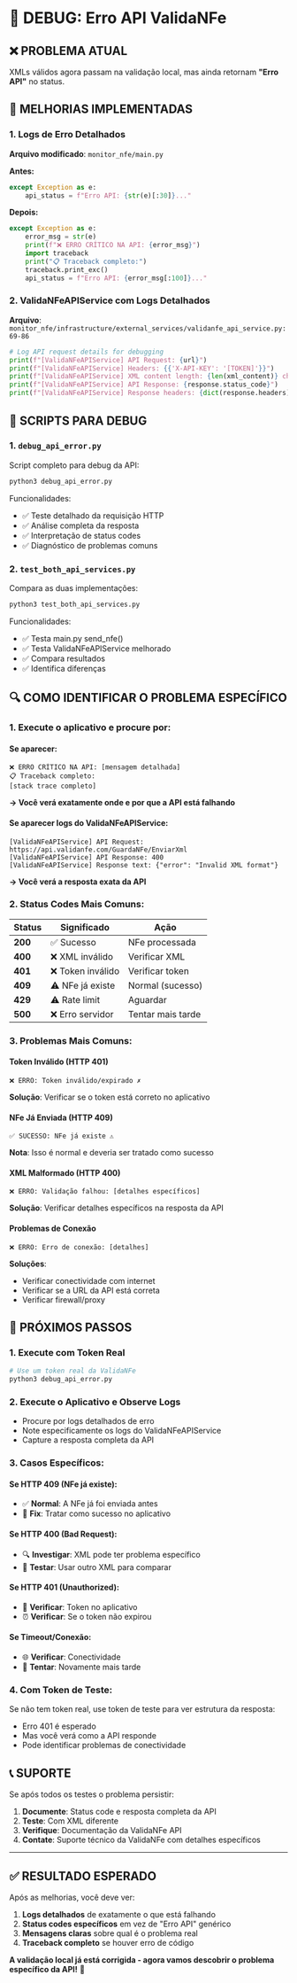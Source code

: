 # 🚨 DEBUG: Erro API ValidaNFe

## ❌ **PROBLEMA ATUAL**
XMLs válidos agora passam na validação local, mas ainda retornam **"Erro API"** no status.

## 🔧 **MELHORIAS IMPLEMENTADAS**

### 1. **Logs de Erro Detalhados**
**Arquivo modificado**: `monitor_nfe/main.py`

**Antes:**
```python
except Exception as e:
    api_status = f"Erro API: {str(e)[:30]}..."
```

**Depois:**
```python
except Exception as e:
    error_msg = str(e)
    print(f"❌ ERRO CRÍTICO NA API: {error_msg}")
    import traceback
    print("📋 Traceback completo:")
    traceback.print_exc()
    api_status = f"Erro API: {error_msg[:100]}..."
```

### 2. **ValidaNFeAPIService com Logs Detalhados**
**Arquivo**: `monitor_nfe/infrastructure/external_services/validanfe_api_service.py:69-86`

```python
# Log API request details for debugging
print(f"[ValidaNFeAPIService] API Request: {url}")
print(f"[ValidaNFeAPIService] Headers: {{'X-API-KEY': '[TOKEN]'}}")
print(f"[ValidaNFeAPIService] XML content length: {len(xml_content)} chars")
print(f"[ValidaNFeAPIService] API Response: {response.status_code}")
print(f"[ValidaNFeAPIService] Response headers: {dict(response.headers)}")
```

## 🧪 **SCRIPTS PARA DEBUG**

### 1. **`debug_api_error.py`**
Script completo para debug da API:
```bash
python3 debug_api_error.py
```

Funcionalidades:
- ✅ Teste detalhado da requisição HTTP
- ✅ Análise completa da resposta
- ✅ Interpretação de status codes
- ✅ Diagnóstico de problemas comuns

### 2. **`test_both_api_services.py`**
Compara as duas implementações:
```bash
python3 test_both_api_services.py
```

Funcionalidades:
- ✅ Testa main.py send_nfe()
- ✅ Testa ValidaNFeAPIService melhorado
- ✅ Compara resultados
- ✅ Identifica diferenças

## 🔍 **COMO IDENTIFICAR O PROBLEMA ESPECÍFICO**

### 1. **Execute o aplicativo e procure por:**

#### **Se aparecer:**
```
❌ ERRO CRÍTICO NA API: [mensagem detalhada]
📋 Traceback completo:
[stack trace completo]
```
**→ Você verá exatamente onde e por que a API está falhando**

#### **Se aparecer logs do ValidaNFeAPIService:**
```
[ValidaNFeAPIService] API Request: https://api.validanfe.com/GuardaNFe/EnviarXml
[ValidaNFeAPIService] API Response: 400
[ValidaNFeAPIService] Response text: {"error": "Invalid XML format"}
```
**→ Você verá a resposta exata da API**

### 2. **Status Codes Mais Comuns:**

| Status | Significado | Ação |
|--------|-------------|------|
| **200** | ✅ Sucesso | NFe processada |
| **400** | ❌ XML inválido | Verificar XML |
| **401** | ❌ Token inválido | Verificar token |
| **409** | ⚠️ NFe já existe | Normal (sucesso) |
| **429** | ⚠️ Rate limit | Aguardar |
| **500** | ❌ Erro servidor | Tentar mais tarde |

### 3. **Problemas Mais Comuns:**

#### **Token Inválido (HTTP 401)**
```
❌ ERRO: Token inválido/expirado ✗
```
**Solução**: Verificar se o token está correto no aplicativo

#### **NFe Já Enviada (HTTP 409)**
```
✅ SUCESSO: NFe já existe ⚠️
```
**Nota**: Isso é normal e deveria ser tratado como sucesso

#### **XML Malformado (HTTP 400)**
```
❌ ERRO: Validação falhou: [detalhes específicos]
```
**Solução**: Verificar detalhes específicos na resposta da API

#### **Problemas de Conexão**
```
❌ ERRO: Erro de conexão: [detalhes]
```
**Soluções**:
- Verificar conectividade com internet
- Verificar se a URL da API está correta
- Verificar firewall/proxy

## 🚀 **PRÓXIMOS PASSOS**

### 1. **Execute com Token Real**
```bash
# Use um token real da ValidaNFe
python3 debug_api_error.py
```

### 2. **Execute o Aplicativo e Observe Logs**
- Procure por logs detalhados de erro
- Note especificamente os logs do ValidaNFeAPIService
- Capture a resposta completa da API

### 3. **Casos Específicos:**

#### **Se HTTP 409 (NFe já existe):**
- ✅ **Normal**: A NFe já foi enviada antes
- 🔧 **Fix**: Tratar como sucesso no aplicativo

#### **Se HTTP 400 (Bad Request):**
- 🔍 **Investigar**: XML pode ter problema específico
- 🧪 **Testar**: Usar outro XML para comparar

#### **Se HTTP 401 (Unauthorized):**
- 🔑 **Verificar**: Token no aplicativo
- ⏰ **Verificar**: Se o token não expirou

#### **Se Timeout/Conexão:**
- 🌐 **Verificar**: Conectividade
- 🔄 **Tentar**: Novamente mais tarde

### 4. **Com Token de Teste:**
Se não tem token real, use token de teste para ver estrutura da resposta:
- Erro 401 é esperado
- Mas você verá como a API responde
- Pode identificar problemas de conectividade

## 📞 **SUPORTE**

Se após todos os testes o problema persistir:

1. **Documente**: Status code e resposta completa da API
2. **Teste**: Com XML diferente
3. **Verifique**: Documentação da ValidaNFe API
4. **Contate**: Suporte técnico da ValidaNFe com detalhes específicos

---

## ✅ **RESULTADO ESPERADO**

Após as melhorias, você deve ver:

1. **Logs detalhados** de exatamente o que está falhando
2. **Status codes específicos** em vez de "Erro API" genérico  
3. **Mensagens claras** sobre qual é o problema real
4. **Traceback completo** se houver erro de código

**A validação local já está corrigida - agora vamos descobrir o problema específico da API!** 🎯